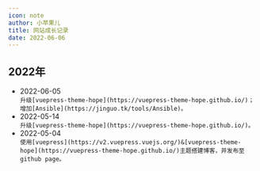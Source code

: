 ```yaml
---
icon: note
author: 小苹果儿
title: 网站成长记录
date: 2022-06-06
---
```




## 2022年

- 2022-06-05  
  `升级[vuepress-theme-hope](https://vuepress-theme-hope.github.io/)；增加[Ansible](https://jinguo.tk/tools/Ansible)。`
- 2022-05-14  
  `升级[vuepress-theme-hope](https://vuepress-theme-hope.github.io/)。`
- 2022-05-04  
  `使用[vuepress](https://v2.vuepress.vuejs.org/)&[vuepress-theme-hope](https://vuepress-theme-hope.github.io/)主题搭建博客，并发布至github page。`